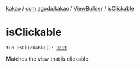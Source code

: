 [kakao](../../index.md) / [com.agoda.kakao](../index.md) / [ViewBuilder](index.md) / [isClickable](./is-clickable.md)

# isClickable

`fun isClickable(): `[`Unit`](https://kotlinlang.org/api/latest/jvm/stdlib/kotlin/-unit/index.html)

Matches the view that is clickable


